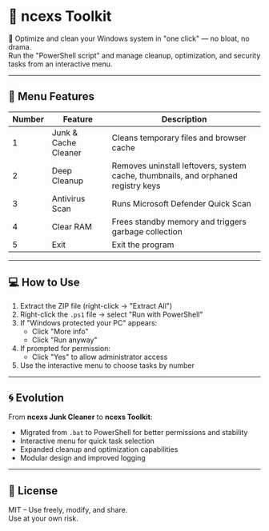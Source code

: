 # 🧰 ncexs Toolkit

🧼 Optimize and clean your Windows system in "one click" — no bloat, no drama.  
Run the "PowerShell script" and manage cleanup, optimization, and security tasks from an interactive menu.

---

## 📝 Menu Features

| Number | Feature               | Description                                                                 |
|--------|----------------------|-----------------------------------------------------------------------------|
| 1      | Junk & Cache Cleaner  | Cleans temporary files and browser cache                                    |
| 2      | Deep Cleanup          | Removes uninstall leftovers, system cache, thumbnails, and orphaned registry keys |
| 3      | Antivirus Scan        | Runs Microsoft Defender Quick Scan                                           |
| 4      | Clear RAM             | Frees standby memory and triggers garbage collection                        |
| 5      | Exit                  | Exit the program                                                             |

---

## 💻 How to Use

1. Extract the ZIP file (right-click → "Extract All")  
2. Right-click the `.ps1` file → select "Run with PowerShell"  
3. If "Windows protected your PC" appears:
   - Click "More info"
   - Click "Run anyway"  
4. If prompted for permission:
   - Click "Yes" to allow administrator access  
5. Use the interactive menu to choose tasks by number

---

## 🌀 Evolution

From **ncexs Junk Cleaner** to **ncexs Toolkit**:  
- Migrated from `.bat` to PowerShell for better permissions and stability  
- Interactive menu for quick task selection  
- Expanded cleanup and optimization capabilities  
- Modular design and improved logging  

---

## 🤝 License

MIT – Use freely, modify, and share.  
Use at your own risk.
